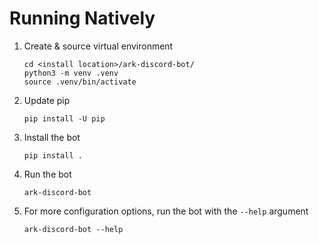# Running Natively

1. Create & source virtual environment
    ```
    cd <install location>/ark-discord-bot/
    python3 -m venv .venv
    source .venv/bin/activate
    ```
2. Update pip

    ```
    pip install -U pip
    ```

3. Install the bot

    ```
    pip install .
    ```

4. Run the bot
    
    ```
    ark-discord-bot
    ```

5. For more configuration options, run the bot with the `--help` argument 

    ```
    ark-discord-bot --help 
    ```

